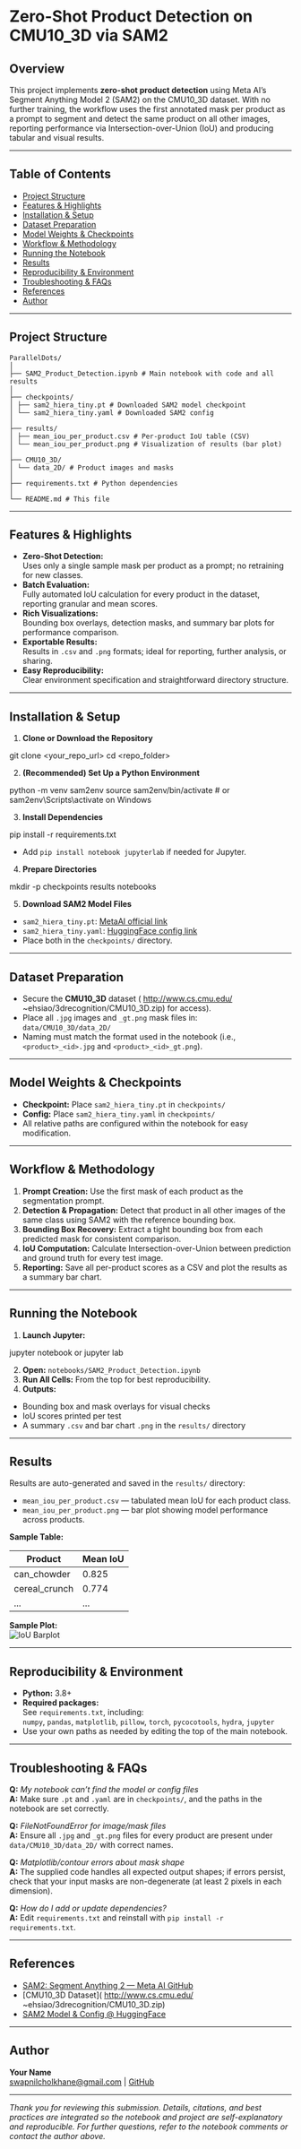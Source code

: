 # Zero-Shot Product Detection on CMU10_3D via SAM2

## Overview

This project implements **zero-shot product detection** using Meta AI’s Segment Anything Model 2 (SAM2) on the CMU10_3D dataset. With no further training, the workflow uses the first annotated mask per product as a prompt to segment and detect the same product on all other images, reporting performance via Intersection-over-Union (IoU) and producing tabular and visual results.

---

## Table of Contents

- [Project Structure](#project-structure)
- [Features & Highlights](#features--highlights)
- [Installation & Setup](#installation--setup)
- [Dataset Preparation](#dataset-preparation)
- [Model Weights & Checkpoints](#model-weights--checkpoints)
- [Workflow & Methodology](#workflow--methodology)
- [Running the Notebook](#running-the-notebook)
- [Results](#results)
- [Reproducibility & Environment](#reproducibility--environment)
- [Troubleshooting & FAQs](#troubleshooting--faqs)
- [References](#references)
- [Author](#author)

---

## Project Structure
```
ParallelDots/
│
├── SAM2_Product_Detection.ipynb # Main notebook with code and all results
│
├── checkpoints/
│ ├── sam2_hiera_tiny.pt # Downloaded SAM2 model checkpoint
│ └── sam2_hiera_tiny.yaml # Downloaded SAM2 config
│
├── results/
│ ├── mean_iou_per_product.csv # Per-product IoU table (CSV)
│ └── mean_iou_per_product.png # Visualization of results (bar plot)
│
├── CMU10_3D/
│ └── data_2D/ # Product images and masks
│
├── requirements.txt # Python dependencies
│
└── README.md # This file
```

---

## Features & Highlights

- **Zero-Shot Detection:**  
  Uses only a single sample mask per product as a prompt; no retraining for new classes.
- **Batch Evaluation:**  
  Fully automated IoU calculation for every product in the dataset, reporting granular and mean scores.
- **Rich Visualizations:**  
  Bounding box overlays, detection masks, and summary bar plots for performance comparison.
- **Exportable Results:**  
  Results in `.csv` and `.png` formats; ideal for reporting, further analysis, or sharing.
- **Easy Reproducibility:**  
  Clear environment specification and straightforward directory structure.

---

## Installation & Setup

1. **Clone or Download the Repository**

git clone <your_repo_url>
cd <repo_folder>


2. **(Recommended) Set Up a Python Environment**

python -m venv sam2env
source sam2env/bin/activate # or sam2env\Scripts\activate on Windows


3. **Install Dependencies**

pip install -r requirements.txt

- Add `pip install notebook jupyterlab` if needed for Jupyter.

4. **Prepare Directories**

mkdir -p checkpoints results notebooks


5. **Download SAM2 Model Files**
- `sam2_hiera_tiny.pt`: [MetaAI official link](https://dl.fbaipublicfiles.com/segment_anything_2/072824/sam2_hiera_tiny.pt)
- `sam2_hiera_tiny.yaml`: [HuggingFace config link](https://huggingface.co/facebook/sam2-hiera-tiny/blob/main/sam2_hiera_t.yaml)
- Place both in the `checkpoints/` directory.

---

## Dataset Preparation

- Secure the **CMU10_3D** dataset ( http://www.cs.cmu.edu/
 ~ehsiao/3drecognition/CMU10_3D.zip) for access).
- Place all `.jpg` images and `_gt.png` mask files in:  
`data/CMU10_3D/data_2D/`
- Naming must match the format used in the notebook (i.e., `<product>_<id>.jpg` and `<product>_<id>_gt.png`).

---

## Model Weights & Checkpoints

- **Checkpoint:** Place `sam2_hiera_tiny.pt` in `checkpoints/`
- **Config:** Place `sam2_hiera_tiny.yaml` in `checkpoints/`
- All relative paths are configured within the notebook for easy modification.

---

## Workflow & Methodology

1. **Prompt Creation:** Use the first mask of each product as the segmentation prompt.
2. **Detection & Propagation:** Detect that product in all other images of the same class using SAM2 with the reference bounding box.
3. **Bounding Box Recovery:** Extract a tight bounding box from each predicted mask for consistent comparison.
4. **IoU Computation:** Calculate Intersection-over-Union between prediction and ground truth for every test image.
5. **Reporting:** Save all per-product scores as a CSV and plot the results as a summary bar chart.

---

## Running the Notebook

1. **Launch Jupyter:**

jupyter notebook
or
jupyter lab

2. **Open:** `notebooks/SAM2_Product_Detection.ipynb`
3. **Run All Cells:** From the top for best reproducibility.
4. **Outputs:**  
 - Bounding box and mask overlays for visual checks  
 - IoU scores printed per test  
 - A summary `.csv` and bar chart `.png` in the `results/` directory

---

## Results

Results are auto-generated and saved in the `results/` directory:

- `mean_iou_per_product.csv` — tabulated mean IoU for each product class.
- `mean_iou_per_product.png` — bar plot showing model performance across products.

**Sample Table:**

| Product           | Mean IoU |
|-------------------|----------|
| can_chowder       | 0.825    |
| cereal_crunch     | 0.774    |
| ...               | ...      |

**Sample Plot:**  
![IoU Barplot](results/mean_iou_per_product.png)

---

## Reproducibility & Environment

- **Python:** 3.8+
- **Required packages:**  
See `requirements.txt`, including:  
`numpy`, `pandas`, `matplotlib`, `pillow`, `torch`, `pycocotools`, `hydra`, `jupyter`
- Use your own paths as needed by editing the top of the main notebook.

---

## Troubleshooting & FAQs

**Q:** _My notebook can’t find the model or config files_  
**A:** Make sure `.pt` and `.yaml` are in `checkpoints/`, and the paths in the notebook are set correctly.

**Q:** _FileNotFoundError for image/mask files_  
**A:** Ensure all `.jpg` and `_gt.png` files for every product are present under `data/CMU10_3D/data_2D/` with correct names.

**Q:** _Matplotlib/contour errors about mask shape_  
**A:** The supplied code handles all expected output shapes; if errors persist, check that your input masks are non-degenerate (at least 2 pixels in each dimension).

**Q:** _How do I add or update dependencies?_  
**A:** Edit `requirements.txt` and reinstall with `pip install -r requirements.txt`.

---

## References

- [SAM2: Segment Anything 2 — Meta AI GitHub](https://github.com/facebookresearch/sam2)
- [CMU10_3D Dataset]( http://www.cs.cmu.edu/
 ~ehsiao/3drecognition/CMU10_3D.zip)
- [SAM2 Model & Config @ HuggingFace](https://huggingface.co/facebook/sam2-hiera-tiny)

---

## Author

**Your Name**  
swapnilcholkhane@gmail.com  |  [GitHub](https://github.com/swapnilcholkhane3)

---

_Thank you for reviewing this submission. Details, citations, and best practices are integrated so the notebook and project are self-explanatory and reproducible. For further questions, refer to the notebook comments or contact the author above._

